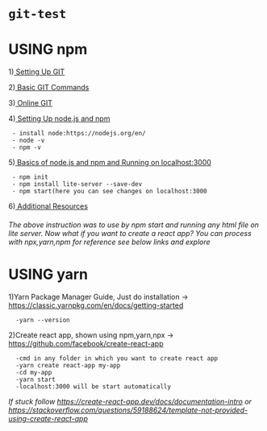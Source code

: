 # ``` git-test ```


# USING npm

1)<a href="https://www.coursera.org/learn/front-end-react/supplement/XjQZl/exercise-instructions-setting-up-git"> Setting Up GIT </a> 

2)<a href="https://www.coursera.org/learn/front-end-react/supplement/nkOQi/exercise-instructions-basic-git-commands">  Basic GIT Commands </a> 

3)<a href="https://www.coursera.org/learn/front-end-react/supplement/km6NK/exercise-instructions-online-git-repositories">  Online GIT </a> 

4)<a href="https://www.coursera.org/learn/front-end-react/supplement/k38eB/exercise-instructions-setting-up-node-js-and-npm">  Setting Up node.js and npm </a>

     - install node:https://nodejs.org/en/
     - node -v
     - npm -v

5)<a href="https://www.coursera.org/learn/front-end-react/supplement/NSs0u/exercise-instructions-basics-of-node-js-and-npm"> Basics of node.js and npm and Running on localhost:3000  </a>

     - npm init
     - npm install lite-server --save-dev
     - npm start(here you can see changes on localhost:3000

6)<a href="https://www.coursera.org/learn/front-end-react/supplement/QCCQt/setting-up-your-development-environment-git-and-node-additional-resources"> Additional Resources  </a>

###### The above instruction was to use by npm start and running any html file on lite server. Now what if you want to create a react app? You can process with npx,yarn,npm for reference see below links and explore 

# USING yarn 

 1)Yarn Package Manager Guide, Just do installation -> https://classic.yarnpkg.com/en/docs/getting-started 
      
      -yarn --version
 2)Create react app, shown using npm,yarn,npx       -> https://github.com/facebook/create-react-app 
      
      -cmd in any folder in which you want to create react app
      -yarn create react-app my-app
      -cd my-app
      -yarn start
      -localhost:3000 will be start automatically
      
 *If stuck follow https://create-react-app.dev/docs/documentation-intro or  
 https://stackoverflow.com/questions/59188624/template-not-provided-using-create-react-app* 
